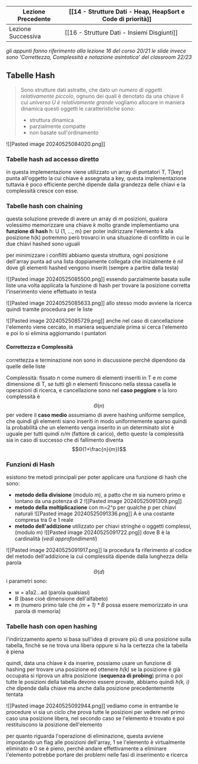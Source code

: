 | Lezione Precedente | [[14 - Strutture Dati - Heap, HeapSort e Code di priorità]] |
| ------------------ | ----------------------------------------------------------- |
| Lezione Successiva | [[16 - Strutture Dati - Insiemi Disgiunti]]                 |
_gli appunti fanno riferimento alla lezione 16 del corso 20/21 le slide invece sono 'Correttezza, Complessità e notazione asintotica' del classroom 22/23_

## Tabelle Hash
>Sono strutture dati astratte, che dato un *numero di oggetti relativamente piccolo*, ognuno dei quali è denotato da una chiave il cui *universo U è relativamente grande* vogliamo allocare in maniera dinamica questi oggetti
>le caratteristiche sono:
>- struttura dinamica
>- parzialmente compatte
>- non basate sull'ordinamento

![[Pasted image 20240525084020.png]]

### Tabelle hash ad accesso diretto
in questa implementazione viene utilizzato un array di puntatori T, T[key] punta all'oggetto la cui chiave è assegnata a key, questa implementazione tuttavia è poco efficiente perchè dipende dalla grandezza delle chiavi e la complessità cresce con esse.

### Tabelle hash con chaining 
questa soluzione prevede di avere un array di *m* posizioni, qualora volessimo memorizzare una chiave *k* molto grande implementiamo una **funzione di hash** h: U {1, ..., m} per poter indirizzare l'elemento k alla posizione h(k)
potremmo però trovarci in una situazione di conflitto in cui le due chiavi hashed sono uguali

per minimizzare i conflitti abbiamo questa struttura, ogni posizione dell'array punta ad una lista doppiamente collegata che inizialmente è *nil* dove gli elementi hashed vengono inseriti (sempre a partire dalla testa)

![[Pasted image 20240525085500.png]]
essendo parzialmente basata sulle liste una volta applicata la funzione di hash per trovare la posizione corretta l'inserimento viene effettuato in testa

![[Pasted image 20240525085633.png]]
allo stesso modo avviene la ricerca quindi tramite procedura per le liste

![[Pasted image 20240525085729.png]]
anche nel caso di cancellazione l'elemento viene cercato, in maniera sequenziale prima si cerca l'elemento e poi lo si elimina aggiornando i puntatori

#### Correttezza e Complessità
correttezza e terminazione non sono in discussione perchè dipendono da quelle delle liste

Complessità:
fissato *n* come numero di elementi inseriti in T e *m* come dimensione di T, se tutti gli *n* elementi finiscono nella stessa casella le operazioni di ricerca, e cancellazione sono nel **caso peggiore** e  la loro complessità è $$Θ(n)$$per vedere il **caso medio** assumiamo di avere hashing uniforme semplice, che quindi gli elementi siano inseriti in modo uniformemente sparso quindi la probabilità che un elemento venga inserito in un determinato slot è uguale per tutti quindi *n/m* (fattore di carico), detto questo la complessità sia in caso di successo che di fallimento diventa $$Θ(1+\frac{n}{m})$$
### Funzioni di Hash
esistono tre metodi principali per poter applicare una funzione di hash che sono:
- **metodo della divisione** (modulo *m*), a patto che m sia numero primo e lontano da una potenza di 2
	![[Pasted image 20240525091309.png]]
- **metodo della moltiplicazione** con m=2^p per qualche p per chiavi naturali
	![[Pasted image 20240525091336.png]]
	A è una costante compresa tra 0 e 1 reale
- **metodo dell'addizione** utilizzato per chiavi stringhe o oggetti complessi, (modulo m)
	![[Pasted image 20240525091722.png]]
	dove B è la cardinalità (*vedi approfondimenti*)


![[Pasted image 20240525091917.png]]
la procedura fa riferimento al codice del metodo dell'addizione la cui complessità dipende dalla lunghezza della parola $$Θ(d)$$i parametri sono: 
- w = a1a2...ad (parola qualsiasi)
- B (base cioè dimensione dell'alfabeto)
- m (numero primo tale che *(m + 1) * B* possa essere memorizzato in una parola di memoria)

### Tabelle hash con open hashing
l'indirizzamento aperto si basa sull'idea di provare più di una posizione sulla tabella, finchè se ne trova una libera oppure si ha la certezza che la tabella è piena

quindi, data una chiave *k* da inserire, possiamo usare un funzione di hashing per trovare una posizione ed ottenere *h(k)* se la posizione è già occupata si riprova un altra posizione (**sequenza di probing**) prima o poi tutte le posizioni della tabella devono essere provate, abbiamo quindi *h(k, i)* che dipende dalla chiave ma anche dalla posizione precedentemente tentata

![[Pasted image 20240525092944.png]]
vediamo come in entrambe le procedure vi sia un ciclo che prova tutte le posizioni per vedere nel primo caso una posizione libera, nel secondo caso se l'elemento è trovato e poi restituiscono la posizione dell'elemento

per quanto riguarda l'operazione di eliminazione, questa avviene impostando un flag alle posizioni dell'array, 1 se l'elemento è virtualmente eliminato e 0 se è pieno, perchè andare effettivamente a eliminare l'elemento potrebbe portare dei problemi nelle fasi di inserimento e ricerca

